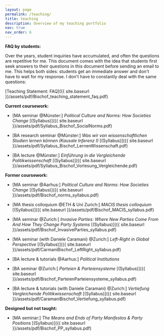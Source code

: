```yaml
---
layout: page
permalink: /teaching/
title: teaching
description: Overview of my teaching portfolio
nav: true
nav_order: 6 
---
```


**FAQ by students:**

Over the years, student inquiries have accumulated, and often the questions are repetitive for me. This document comes with the idea that students first seek answers to their questions in this document before sending an email to me. This helps both sides: students get an immediate answer and don't have to wait for my response. I don't have to constantly deal with the same questions: 

[Teaching Statement: FAQ]({{ site.baseurl }}/assets/pdf/Bischof_teaching_statement_faq.pdf)


**Current coursework:**
*  [MA seminar @Münster:] *Political Culture and Norms: How Societies Change* [(Syllabus)]({{ site.baseurl }}/assets/pdf/Syllabus_Bischof_SocialNorms.pdf)

*  [BA research seminar @Münster:] *Was wir von wissenschaftlichen Studien lernen können (Kausale Inferenz I)* [(Syllabus)]({{ site.baseurl }}/assets/pdf/Syllabus_Bischof_LernenWissenschaft.pdf)
*  [BA lecture @Münster:] *Einführung in die Vergleichende Politikwissenschaft* [(Syllabus)]({{ site.baseurl }}/assets/pdf/Syllabus_Bischof_Vorlesung_Vergleichende.pdf)

**Former coursework:** 
*  [MA seminar @Aarhus:] *Political Culture and Norms: How Societies Change* [(Syllabus)]({{ site.baseurl }}/assets/pdf/Bischof_norms_syllabus.pdf)
*  [MA thesis colloquium @ETH & Uni Zurich:] *MACIS thesis colloquium* [(Syllabus)]({{ site.baseurl }}/assets/pdf/Bischof_MACIS_syllabus.pdf)
*  [MA seminar @Zurich:] *Invasive Parties: Where New Parties Come From And How They Change Party Systems* [(Syllabus)]({{ site.baseurl }}/assets/pdf/Bischof_InvasiveParties_syllabus.pdf)
*  [MA seminar (with Daniele Caramani) @Zurich:] *Left-Right in Global Perspective* [(Syllabus)]({{ site.baseurl }}/assets/pdf/CarmaniBischof_LeftRight_syllabus.pdf)

*  [BA lecture & tutorials @Aarhus:] *Political Institutions*
*  [BA seminar @Zurich:] *Parteien & Parteiensysteme* [(Syllabus)]({{ site.baseurl }}/assets/pdf/Bischof_ParteienParteiensysteme_syllabus.pdf)
*  [BA lecture & tutorials (with Daniele Caramani) @Zurich:] *Vertiefung Vergleichende Politikwissenschaft* [(Syllabus)]({{ site.baseurl }}/assets/pdf/CaramaniBischof_Vertiefung_syllabus.pdf)

**Designed but not taught:** 
*  [MA seminar:] *The Means and Ends of Party Manifestos & Party Positions* [(Syllabus)]({{ site.baseurl }}/assets/pdf/Bischof_PP_syllabus.pdf)